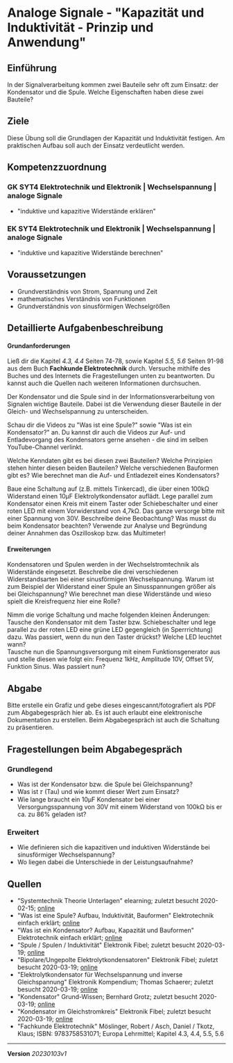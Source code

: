# Analoge Signale - "Kapazität und Induktivität - Prinzip und Anwendung"

## Einführung
In der Signalverarbeitung kommen zwei Bauteile sehr oft zum Einsatz: der Kondensator und die Spule. Welche Eigenschaften haben diese zwei Bauteile?

## Ziele
Diese Übung soll die Grundlagen der Kapazität und Induktivität festigen. Am praktischen Aufbau soll auch der Einsatz verdeutlicht werden.

## Kompetenzzuordnung
###  GK SYT4 Elektrotechnik und Elektronik | Wechselspannung | analoge Signale
* "induktive und kapazitive Widerstände erklären"
###  EK SYT4 Elektrotechnik und Elektronik | Wechselspannung | analoge Signale
* "induktive und kapazitive Widerstände berechnen"

## Voraussetzungen
* Grundverständnis von Strom, Spannung und Zeit
* mathematisches Verständnis von Funktionen
* Grundverständnis von sinusförmigen Wechselgrößen

## Detaillierte Aufgabenbeschreibung
#### Grundanforderungen

Ließ dir die Kapitel *4.3, 4.4* Seiten 74-78, sowie Kapitel *5.5, 5.6* Seiten 91-98 aus dem Buch **Fachkunde Elektrotechnik** durch. Versuche mithilfe des Buches und des Internets die Fragestellungen unten zu beantworten. Du kannst auch die Quellen nach weiteren Informationen durchsuchen.

Der Kondensator und die Spule sind in der Informationsverarbeitung von Signalen wichtige Bauteile. Dabei ist die Verwendung dieser Bauteile in der Gleich- und Wechselspannung zu unterscheiden.

Schau dir die Videos zu "Was ist eine Spule?" sowie "Was ist ein Kondensator?" an. Du kannst dir auch die Videos zur Auf- und Entladevorgang des Kondensators gerne ansehen - die sind im selben YouTube-Channel verlinkt.

Welche Kenndaten gibt es bei diesen zwei Bauteilen? Welche Prinzipien stehen hinter diesen beiden Bauteilen? Welche verschiedenen Bauformen gibt es? Wie berechnet man die Auf- und Entladezeit eines Kondensators?

Baue eine Schaltung auf (z.B. mittels Tinkercad), die über einen 100kΩ Widerstand einen 10µF Elektrolytkondensator auflädt. Lege parallel zum Kondensator einen Kreis mit einem Taster oder Schiebeschalter und einer roten LED mit einem Vorwiderstand von 4,7kΩ. Das ganze versorge bitte mit einer Spannung von 30V. Beschreibe deine Beobachtung? Was musst du beim Kondensator beachten? Verwende zur Analyse und Begründung deiner Annahmen das Oszilloskop bzw. das Multimeter!

#### Erweiterungen
Kondensatoren und Spulen werden in der Wechselstromtechnik als Widerstände eingesetzt. Beschreibe die drei verschiedenen Widerstandsarten bei einer sinusförmigen Wechselspannung. Warum ist zum Beispiel der Widerstand einer Spule an Sinusspannungen größer als bei Gleichspannung? Wie berechnet man diese Widerstände und wieso spielt die Kreisfrequenz hier eine Rolle?

Nimm die vorige Schaltung und mache folgenden kleinen Änderungen: Tausche den Kondensator mit dem Taster bzw. Schiebeschalter und lege parallel zu der roten LED eine grüne LED gegengleich (in Sperrrichtung) dazu. Was passiert, wenn du nun den Taster drückst? Welche LED leuchtet wann?  
Tausche nun die Spannungsversorgung mit einem Funktionsgenerator aus und stelle diesen wie folgt ein: Frequenz 1kHz, Amplitude 10V, Offset 5V, Funktion Sinus. Was passiert nun?

## Abgabe
Bitte erstelle ein Grafiz und gebe dieses eingescannt/fotografiert als PDF zum Abgabegespräch hier ab. Es ist auch erlaubt eine elektronische Dokumentation zu erstellen. Beim Abgabegespräch ist auch die Schaltung zu präsentieren.

## Fragestellungen beim Abgabegespräch
### Grundlegend
* Was ist der Kondensator bzw. die Spule bei Gleichspannung?
* Was ist 𝜏 (Tau) und wie kommt dieser Wert zum Einsatz?
* Wie lange braucht ein 10µF Kondensator bei einer Versorgungsspannung von 30V mit einem Widerstand von 100kΩ bis er ca. zu 86% geladen ist?

### Erweitert
* Wie definieren sich die kapazitiven und induktiven Widerstände bei sinusförmiger Wechselspannung?
* Wo liegen dabei die Unterschiede in der Leistungsaufnahme?

## Quellen
* "Systemtechnik Theorie Unterlagen" elearning; zuletzt besucht 2020-02-15; [online](https://elearning.tgm.ac.at/course/view.php?id=199)
* "Was ist eine Spule? Aufbau, Induktivität, Bauformen"  Elektrotechnik einfach erklärt; [online](https://www.youtube.com/watch?v=tTzkMqCkUf4)
* "Was ist ein Kondensator? Aufbau, Kapazität und Bauformen" Elektrotechnik einfach erklärt; [online](https://www.youtube.com/watch?v=CAEqq7J9Ce4)
* "Spule / Spulen / Induktivität" Elektronik Fibel; zuletzt besucht 2020-03-19; [online](https://www.elektronik-kompendium.de/sites/bau/0207221.htm)
* "Bipolare/Ungepolte Elektrolytkondensatoren" Elektronik Fibel; zuletzt besucht 2020-03-19; [online](https://www.elektronik-kompendium.de/sites/bau/1011301.htm)
* "Elektrolytkondensator für Wechselspannung und inverse Gleichspannung" Elektronik Kompendium; Thomas Schaerer; zuletzt besucht 2020-03-19; [online](https://www.elektronik-kompendium.de/public/schaerer/acelko.htm)
* "Kondensator" Grund-Wissen; Bernhard Grotz; zuletzt besucht 2020-03-19; [online](https://www.grund-wissen.de/elektronik/bauteile/kondensator.html)
* "Kondensator im Gleichstromkreis" Elektronik Fibel; zuletzt besucht 2020-03-19; [online](https://www.elektronik-kompendium.de/sites/grd/0205301.htm)
* "Fachkunde Elektrotechnik" Möslinger, Robert / Asch, Daniel / Tkotz, Klaus; ISBN: 9783758531071; Europa Lehrmittel; Kapitel 4.3, 4.4, 5.5, 5.6

---
**Version** *20230103v1*